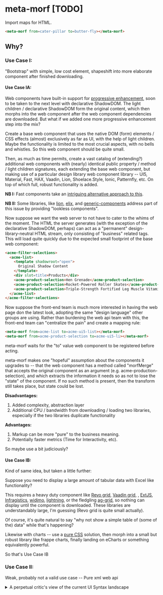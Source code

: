 # meta-morf [TODO]

Import maps for HTML.

```html
<meta-morf from=cater-pillar to=butter-fly></meta-morf>
```

## Why?

### Use Case I:

"Bootstrap" with simple, low cost element, shapeshift into more elaborate component after finished downloading.

#### Use Case IA:

Web components have built-in support for [progressive enhancement](https://www.google.com/search?q=progressive+enhancement+with+web+components&rlz=1C1CHBF_enUS875US875&oq=progressive+enhancement+with+web+components&aqs=chrome..69i57j0i22i30j0i390.7785j0j7&sourceid=chrome&ie=UTF-8), soon to be taken to the next level with declarative ShadowDOM.  The light children / declarative ShadowDOM form the original content, which then morphs into the web component after the web component dependencies are downloaded.  But what if we added one more progressive enhancement step into the mix? 

Create a base web component that uses the native DOM (form) elements / CSS effects (almost) exclusively as far as UI, with the help of light children.  Maybe the functionality is limited to the most crucial aspects, with no bells and whistles.  So this web component should be quite small.

Then, as much as time permits, create a vast catalog of (extending?) additional web components with (nearly) identical public property / method / light children signatures, each extending the base web component, but making use of a particular design library web component library -- UI5, Material, Fast, HAX, Vaadin, Lion, Shoelace.Style, Ionic, Patternfly, etc.  On top of which full, robust functionality is added.

**NB I:** Fast components take an [intriguing alternative approach to this](https://www.fast.design/docs/design-systems/overview#the-designsystemprovider). 

**NB II:** Some libraries, like [lion](https://github.com/ing-bank/lion), [elix](https://github.com/elix/elix), and [generic-components](https://github.com/thepassle/generic-components) address part of this issue by providing "lookless components".

Now suppose we want the web server to not have to cater to the whims of the moment.   The HTML the server generates (with the exception of the declarative ShadowDOM, perhaps) can act as a "permanent" design-library-neutral HTML stream, only consisting of "business" related tags. This will load quite quickly due to the expected small footprint of the base web component:

```html
<acme-filter-selections>
  <acme-list>
    <template shadowroot="open">
      Original Shadow Content
    </template>
    <div slot=title>Products</div>
    <acme-product-selection>Hen Grenade</acme-product-selection>
    <acme-product-selection>Rocket-Powered Roller Skates</acme-product-selection>
    <acme-product-selection>Triple-Strength Fortified Leg Muscle Vitamins</acme-product-selection>
  </acme-list>
</acme-filter-selections>
```

Now suppose the front-end team is much more interested in having the web page don the latest look, adopting the same "design language" other groups are using.  Rather than burdening the web api team with this, the front-end team can "centralize the pain" and create a mapping rule:

```html
<meta-morf from=acme-list to=acme-ui5-list></meta-morf>
<meta-morf from=acme-product-selection to=acme-ui5-li></meta-morf>
```

meta-morf waits for the "to" value web component to be registered before acting.

meta-morf makes one "hopeful" assumption about the components it upgrades to -- that the web component has a method called "morfMerge" that accepts the original component as an argument (e.g. acme-production-selection), and which extracts the information it needs so as not to lose the "state" of the component.  If no such method is present, then the transform still takes place, but state could be lost.

**Disadvantages:**

1.  Added complexity, abstraction layer
2.  Additional CPU / bandwidth from downloading / loading two libraries, especially if the two libraries duplicate functionality

**Advantages:**

1.  Markup can be more "pure" to the business meaning.
2.  Potentially faster metrics (Time for Interactivity, etc).

So maybe use a bit judiciously?

#### Use Case IB:

Kind of same idea, but taken a little further:

Suppose you need to display a large amount of tabular data with Excel like functionality?  

This requires a heavy duty component like [Revo grid](https://github.com/revolist/revogrid), [Vaadin grid](https://vaadin.com/components/vaadin-grid), , [ExtJS](https://www.sencha.com/products/extwebcomponents/), [Infragistics](https://www.infragistics.com/products/ignite-ui-web-components), [widjmo](https://demos.wijmo.com/5/WebComponents/WebComponentsIntro/WebComponentsIntro/), [lightning](https://developer.salesforce.com/docs/component-library/bundle/lightning-datatable/example), or the fledgling [ag-grid](https://github.com/ag-grid/ag-grid-webcomponent), so nothing can display until the component is downloaded.  These libraries are understandably large, I'm guessing (Revo grid is quite small actually).

Of course, it's quite natural to say "why not show a simple table of (some of the) data" while that's happening?

Likewise with charts -- use a [pure CSS](https://lea.verou.me/tag/pie-charts/) solution, then morph into a small but robust library like frappe charts, finally landing on eCharts or something equivalently powerful. 

So that's Use Case IB

### Use Case II:  

Weak, probably not a valid use case -- Pure xml web api

<details>
<summary>A perpetual critic's view of the current UI Syntax landscape</summary>


Consider this markup:

```html
<mwc-list>
  <mwc-list-item>Item 0</mwc-list-item>
  <mwc-list-item>Item 1</mwc-list-item>
  <mwc-list-item>Item 2</mwc-list-item>
  <mwc-list-item>Item 3</mwc-list-item>
</mwc-list>
```

Web servers have been moving away from tightly coupling their output to the UI -- first with AJAX (where X stands for XML), then with JSON.

Making the web server tightly coupled to a specific design library may be a hard sell in some cases.  Plus how to elegantly show the initial list without fancy, throwaway css tied to showing the markup above as a list?

Could we just start with:

```html
<ul>
  <li>Item 0</mwc-list-item>
  <li>Item 1</mwc-list-item>
  <li>Item 2</li>
  <li>Item 3</li>
</ul>
```

... and switch to mwc when the dependency is loaded?  

Of course we *could*, but does it really make sense to do this?

This issue is not specific to web components -- the focus here is on a cultural bias that has developed over time in many circles, where the established culture is that the server only provides api's, no SSR or any kind of HTML views.  Everything in the browser, then,  is derived from JSON data + JavaScript.  This cultural shift occurred especially hard in corporate intranets, where bandwidth is generally aplenty, and providing mobile-friendly experiences with slow network connections is regarded as an off-the-beaten-track edge case.  

In such an environment, switching to an HTML api would raise similar concerns generating this:

```html
<mwc-list>
  <mwc-list-item>Item 0</mwc-list-item>
  <mwc-list-item>Item 1</mwc-list-item>
  <mwc-list-item>Item 2</mwc-list-item>
  <mwc-list-item>Item 3</mwc-list-item>
</mwc-list>
```

as generating this:

```html
<ul class="list-group">
  <li class="list-group-item">Cras justo odio</li>
  <li class="list-group-item">Dapibus ac facilisis in</li>
  <li class="list-group-item">Morbi leo risus</li>
  <li class="list-group-item">Porta ac consectetur ac</li>
  <li class="list-group-item">Vestibulum at eros</li>
</ul>
```

Perhaps the "correct" view towards this paradigm shift is to say "It's a new dawn, it's a new day, embrace PHP already" (joke), and realign development accordingly.  Part of what makes (me) less enthusiastic about investing too much in server-side technologies, is that, like front-end frameworks, it is another (vendor-based) tie-in.  Admittedly, having a vendor out there "watching your back" is a comfort for many, and I suppose is for me as well.  

XSLT is an appealing solution, as it provides a nice "mapping" mechanism that works both on the server and (more or less) in the browser.  This would require a medium-level paradigm shift where api's provide options where the output can be JSON or XML, and consumers choose whichever is more convenient.

Another option is to make the API continue to work exclusively with JSON output.  Use a language that is recognized (with minimal modification) in the browser, as well as a (JS-based) server  -- tagged template literals, for example, or JSX/[E4X](https://en.wikipedia.org/wiki/ECMAScript_for_XML), especially if the latter were standardized.

Popular as these are, they have some limitations, in my mind.  They are inspired from server-side rendering engines, where the emphasis is on generating the markup from a "state" or "model" object.  These make total sense on the server, where each new request means a new document must be created.  But using the syntax both on the server, and possibly on the client during initial rendering, and on the client during updates, means that the syntax ends up cramming multiple aspects of rendering into one crowded syntax, and then requires some sort of mental-model training to understand which aspects are relevant during each of these events.  For example, adding event handlers doesn't make sense on the server, nor during updates, so the developer needs to understand these quirks when it becomes necessary.  And libraries then bear the burden of "decompiling" the compact notation into optimized instruction sets, adding to the complexity and (potentially) run-time footprint.  

How to account for other differences between client and server, such as streaming the output on the server, use of attributes vs properties, etc, compatibility with all web servers leads me to believe, despite current trends, that the more that can be turned into data formats (HTML, JSON-ish, etc), the more easily constructs can be "shared" across environments (server / build / client crossed with multilingual server-side technologies). 

**NB:** React's server components looks like an intriguing approach to this issue.

</details>






